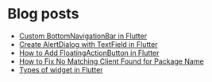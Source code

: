 # Blog posts
<!-- BLOG-POST-LIST:START -->
- [Custom BottomNavigationBar in Flutter](https://flutterflux.com/custom-bottomnavigationbar-in-flutter/?utm_source=rss&utm_medium=rss&utm_campaign=custom-bottomnavigationbar-in-flutter)
- [Create AlertDialog with TextField in Flutter](https://flutterflux.com/create-alertdialog-with-textfield-in-flutter/?utm_source=rss&utm_medium=rss&utm_campaign=create-alertdialog-with-textfield-in-flutter)
- [How to Add FloatingActionButton in Flutter](https://flutterflux.com/how-to-add-floating-action-button-in-flutter/?utm_source=rss&utm_medium=rss&utm_campaign=how-to-add-floating-action-button-in-flutter)
- [How to Fix No Matching Client Found for Package Name](https://flutterflux.com/no-matching-client-found/?utm_source=rss&utm_medium=rss&utm_campaign=no-matching-client-found)
- [Types of widget in Flutter](https://flutterflux.com/types-of-widget-in-flutter/?utm_source=rss&utm_medium=rss&utm_campaign=types-of-widget-in-flutter)
<!-- BLOG-POST-LIST:END -->